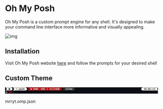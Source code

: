 # Oh My Posh

Oh My Posh is a custom prompt engine for any shell. It's designed to make your command line interface more informative and visually appealing.

![img](https://ohmyposh.dev/img/hero.png)

## Installation

Visit Oh My Posh website [here](https://ohmyposh.dev/docs/installation/windows "oh my posh") and follow the prompts for your desired shell

## Custom Theme

![preview](./preview.jpg)

mrryt.omp.json
